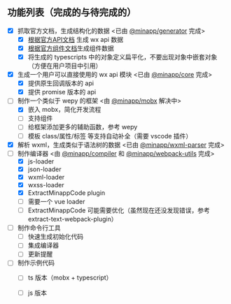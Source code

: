 
## 功能列表（完成的与待完成的）

* [x] 抓取官方文档，生成结构化的数据 <已由 [@minapp/generator][minapp-generator] 完成>
  - [x] [根据官方API文档](https://mp.weixin.qq.com/debug/wxadoc/dev/api/) 生成 wx api 数据
  - [x] [根据官方组件文档](https://mp.weixin.qq.com/debug/wxadoc/dev/component/)生成组件数据
  - [x] 将生成的 typescripts 中的对象定义扁平化，不要出现对象中嵌套对象（方便在用户项目中引用）
* [x] 生成一个用户可以直接使用的 wx api 模块 <已由 [@minapp/core][minapp-core] 完成>
  - [x] 提供原生回调版本的 api
  - [x] 提供 promise 版本的 api
* [ ] 制作一个类似于 wepy 的框架 <由 [@minapp/mobx][minapp-mobx] 解决中>
  - [x] 嵌入 mobx，简化开发流程
  - [ ] 支持组件
  - [ ] 给框架添加更多的辅助函数，参考 wepy
  - [ ] 模板 class/属性/标签 等支持自动补全（需要 vscode 插件）
* [x] 解析 wxml，生成类似于语法树的数据 <已由 [@minapp/wxml-parser][minapp-wxml-parser] 完成>
* [ ] 制作编译器 <由 [@minapp/compiler][minapp-compiler] 和 [@minapp/webpack-utils][minapp-webpack-utils] 完成>
  - [x] js-loader
  - [x] json-loader
  - [x] wxml-loader
  - [x] wxss-loader
  - [x] ExtractMinappCode plugin
  - [ ] 需要一个 vue loader
  - [ ] ExtractMinappCode 可能需要优化（虽然现在还没发现错误，参考 extract-text-webpack-plugin）
* [ ] 制作命令行工具
  - [ ] 快速生成初始化代码
  - [ ] 集成编译器
  - [ ] 更新提醒
* [ ] 制作示例代码
  - [ ] ts 版本（mobx + typescript）
  - [ ] js 版本



[minapp-generator]: https://github.com/qiu8310/minapp/tree/master/packages/minapp-generator
[minapp-core]: https://github.com/qiu8310/minapp/tree/master/packages/minapp-core
[minapp-mobx]: https://github.com/qiu8310/minapp/tree/master/packages/minapp-mobx
[minapp-wxml-parser]: https://github.com/qiu8310/minapp/tree/master/packages/minapp-wxml-parser
[minapp-webpack-utils]: https://github.com/qiu8310/minapp/tree/master/packages/minapp-webpack-utils
[minapp-compiler]: https://github.com/qiu8310/minapp/tree/master/packages/minapp-compiler
[minapp-cli]: https://github.com/qiu8310/minapp/tree/master/packages/minapp-cli
[minapp-example-ts]: https://github.com/qiu8310/minapp/tree/master/packages/minapp-example-ts
[minapp-example-js]: https://github.com/qiu8310/minapp/tree/master/packages/minapp-example-js
[minapp-vscode]: https://github.com/qiu8310/minapp/tree/master/packages/minapp-vscode
